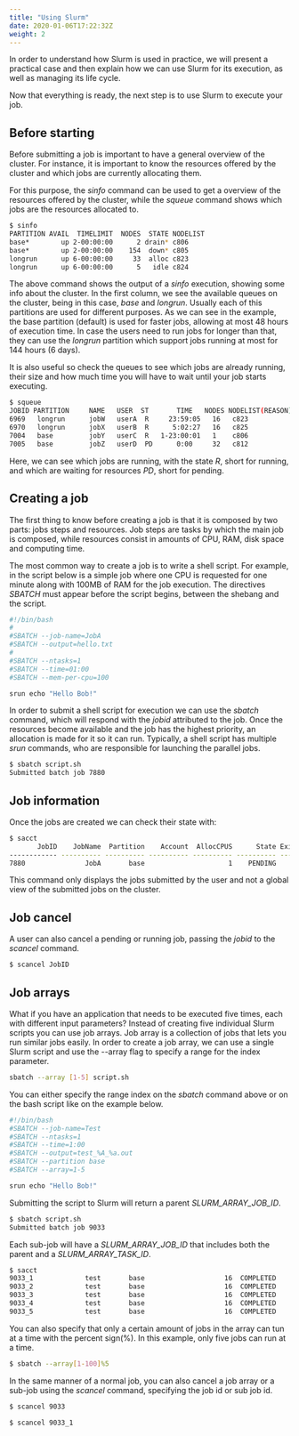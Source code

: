 ```yaml
---
title: "Using Slurm"
date: 2020-01-06T17:22:32Z
weight: 2
---
```


In order to understand how Slurm is used in practice, we will present a practical case and then explain how we can use Slurm for its execution, as well as managing its life cycle.

Now that everything is ready, the next step is to use Slurm to execute your job.

## Before starting

Before submitting a job is important to have a general overview of the cluster. For instance, it is important to know the resources offered by the cluster and which jobs are currently allocating them.

For this purpose, the _sinfo_ command can be used to get a overview of the resources offered by the cluster, while the _squeue_ command shows which jobs are the resources allocated to.

```bash
$ sinfo
PARTITION AVAIL  TIMELIMIT  NODES  STATE NODELIST
base*        up 2-00:00:00      2 drain* c806
base*        up 2-00:00:00    154  down* c805
longrun      up 6-00:00:00     33  alloc c823
longrun      up 6-00:00:00      5   idle c824
```

The above command shows the output of a _sinfo_ execution, showing some info about the cluster. In the first column, we see the available queues on the cluster, being in this case, _base_ and _longrun_. Usually each of this partitions are used for different purposes. As we can see in the example, the base partition (default) is used for faster jobs, allowing at most 48 hours of execution time. In case the users need to run jobs for longer than that, they can use the _longrun_ partition which support jobs running at most for 144 hours (6 days).

It is also useful so check the queues to see which jobs are already running, their size and how much time you will have to wait until your job starts executing. 

```bash
$ squeue
JOBID PARTITION     NAME   USER  ST       TIME   NODES NODELIST(REASON)
6969   longrun 		jobW   userA  R     23:59:05   16 	c823
6970   longrun 		jobX   userB  R      5:02:27   16 	c825
7004   base   		jobY   userC  R   1-23:00:01   1 	c806
7005   base    		jobZ   userD  PD      0:00     32 	c812
```
 
Here, we can see which jobs are running, with the state *R*, short for running, and which are waiting for resources *PD*, short for pending.


## Creating a job

The first thing to know before creating a job is that it is composed by two parts: jobs steps and resources. Job steps are tasks by which the main job is composed, while resources consist in amounts of CPU, RAM, disk space and computing time.

The most common way to create a job is to write a shell script. For example, in the script below is a simple job where one CPU is requested for one minute along with 100MB of RAM for the job execution. The directives *SBATCH* must appear before the script begins, between the shebang and the script.

```bash
#!/bin/bash
#
#SBATCH --job-name=JobA
#SBATCH --output=hello.txt
#
#SBATCH --ntasks=1
#SBATCH --time=01:00
#SBATCH --mem-per-cpu=100

srun echo "Hello Bob!"
```

In order to submit a shell script for execution we can use the _sbatch_ command, which will respond with the _jobid_ attributed to the job. Once the resources become available and the job has the highest priority, an allocation is made for it so it can run. Typically, a shell script has multiple _srun_ commands, who are responsible for launching the parallel jobs.

```bash
$ sbatch script.sh 
Submitted batch job 7880
```

## Job information

Once the jobs are created we can check their state with:

```bash
$ sacct
       JobID    JobName  Partition    Account  AllocCPUS      State ExitCode 
------------ ---------- ---------- ---------- ---------- ---------- -------- 
7880               JobA       base                     1    PENDING      0:0 
```

This command only displays the jobs submitted by the user and not a global view of the submitted jobs on the cluster.

## Job cancel

A user can also cancel a pending or running job, passing the _jobid_ to the _scancel_ command. 

```bash
$ scancel JobID
```
## Job arrays

What if you have an application that needs to be executed five times, each with different input parameters? Instead of creating five individual Slurm scripts you can use job arrays. Job array is a collection of jobs that lets you run similar jobs easily. In order to create a job array, we can use a single Slurm script and use the --array flag to specify a range for the index parameter.

```bash
sbatch --array [1-5] script.sh
```

You can either specify the range index on the _sbatch_ command above or on the bash script like on the example below.

```bash
#!/bin/bash
#SBATCH --job-name=Test
#SBATCH --ntasks=1
#SBATCH --time=1:00
#SBATCH --output=test_%A_%a.out
#SBATCH --partition base
#SBATCH --array=1-5

srun echo "Hello Bob!"
```

Submitting the script to Slurm will return a parent _SLURM_ARRAY_JOB_ID_.

```bash
$ sbatch script.sh
Submitted batch job 9033
```

Each sub-job will have a _SLURM_ARRAY_JOB_ID_ that includes both the parent and a _SLURM_ARRAY_TASK_ID_.

```bash
$ sacct
9033_1             test       base                    16  COMPLETED      0:0 
9033_2             test       base                    16  COMPLETED      0:0 
9033_3             test       base                    16  COMPLETED      0:0 
9033_4             test       base                    16  COMPLETED      0:0 
9033_5             test       base                    16  COMPLETED      0:0 
```

You can also specify that only a certain amount of jobs in the array can tun at a time with the percent sign(%). In this example, only five jobs can run at a time.

```bash
$ sbatch --array[1-100]%5
```

In the same manner of a normal job, you can also cancel a job array or a sub-job using the _scancel_ command, specifying the job id or sub job id.

```bash
$ scancel 9033

$ scancel 9033_1
```

